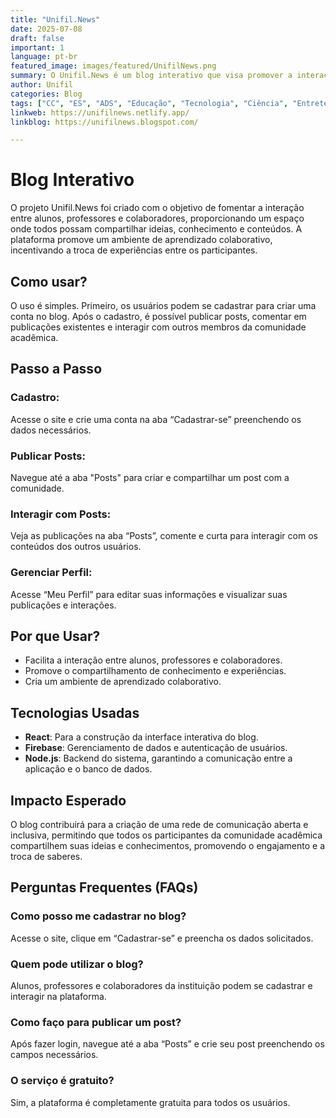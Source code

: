 ```yaml
---
title: "Unifil.News"
date: 2025-07-08
draft: false
important: 1
language: pt-br
featured_image: images/featured/UnifilNews.png 
summary: O Unifil.News é um blog interativo que visa promover a interação entre alunos, professores e colaboradores, permitindo a criação e compartilhamento de conteúdos. A plataforma facilita a troca de ideias e a construção de um ambiente de aprendizado colaborativo
author: Unifil
categories: Blog
tags: ["CC", "ES", "ADS", "Educação", "Tecnologia", "Ciência", "Entretenimento"] 
linkweb: https://unifilnews.netlify.app/
linkblog: https://unifilnews.blogspot.com/

---
```



# Blog Interativo

O projeto Unifil.News foi criado com o objetivo de fomentar a interação entre alunos, professores e colaboradores, proporcionando um espaço onde todos possam compartilhar ideias, conhecimento e conteúdos. A plataforma promove um ambiente de aprendizado colaborativo, incentivando a troca de experiências entre os participantes.

## Como usar?

O uso é simples. Primeiro, os usuários podem se cadastrar para criar uma conta no blog. Após o cadastro, é possível publicar posts, comentar em publicações existentes e interagir com outros membros da comunidade acadêmica.

## Passo a Passo

### Cadastro:
Acesse o site e crie uma conta na aba “Cadastrar-se” preenchendo os dados necessários.

### Publicar Posts:
Navegue até a aba "Posts" para criar e compartilhar um post com a comunidade.

### Interagir com Posts:
Veja as publicações na aba “Posts”, comente e curta para interagir com os conteúdos dos outros usuários.

### Gerenciar Perfil:
Acesse “Meu Perfil” para editar suas informações e visualizar suas publicações e interações.

## Por que Usar?

- Facilita a interação entre alunos, professores e colaboradores.
- Promove o compartilhamento de conhecimento e experiências.
- Cria um ambiente de aprendizado colaborativo.

## Tecnologias Usadas

- **React**: Para a construção da interface interativa do blog.
- **Firebase**: Gerenciamento de dados e autenticação de usuários.
- **Node.js**: Backend do sistema, garantindo a comunicação entre a aplicação e o banco de dados.

## Impacto Esperado

O blog contribuirá para a criação de uma rede de comunicação aberta e inclusiva, permitindo que todos os participantes da comunidade acadêmica compartilhem suas ideias e conhecimentos, promovendo o engajamento e a troca de saberes.

## Perguntas Frequentes (FAQs)

### Como posso me cadastrar no blog?

Acesse o site, clique em “Cadastrar-se” e preencha os dados solicitados.

### Quem pode utilizar o blog?

Alunos, professores e colaboradores da instituição podem se cadastrar e interagir na plataforma.

### Como faço para publicar um post?

Após fazer login, navegue até a aba “Posts” e crie seu post preenchendo os campos necessários.

### O serviço é gratuito?

Sim, a plataforma é completamente gratuita para todos os usuários.